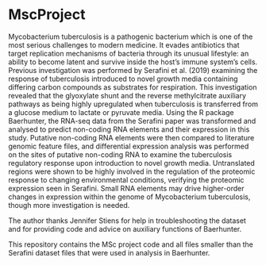 # MscProject

Mycobacterium tuberculosis is a pathogenic bacterium which is one of the most serious challenges to modern medicine. It evades antibiotics that target replication mechanisms of bacteria through its unusual lifestyle: an ability to become latent and survive inside the host’s immune system’s cells. Previous investigation was performed by Serafini et al. (2019) examining the response of tuberculosis introduced to novel growth media containing differing carbon compounds as substrates for respiration. This investigation revealed that the glyoxylate shunt and the reverse methylcitrate auxiliary pathways as being highly upregulated when tuberculosis is transferred from a glucose medium to lactate or pyruvate media.  Using the R package Baerhunter, the RNA-seq data from the Serafini paper was transformed and analysed to predict non-coding RNA elements and their expression in this study. Putative non-coding RNA elements were then compared to literature genomic feature files, and differential expression analysis was performed on the sites of putative non-coding RNA to examine the tuberculosis regulatory response upon introduction to novel growth media. Untranslated regions were shown to be highly involved in the regulation of the proteomic response to changing environmental conditions, verifying the proteomic expression seen in Serafini. Small RNA elements may drive higher-order changes in expression within the genome of Mycobacterium tuberculosis, though more investigation is needed. 

The author thanks Jennifer Stiens for help in troubleshooting the dataset and for providing code and advice on auxiliary functions of Baerhunter.

This repository contains the MSc project code and all files smaller than the Serafini dataset files that were used in analysis in Baerhunter.

